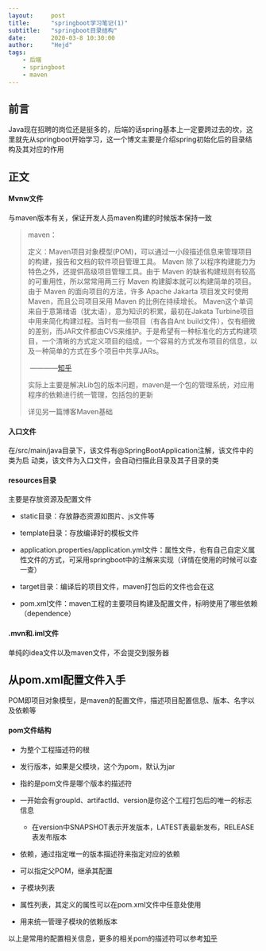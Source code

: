 ```yaml
---
layout:     post
title:      "springboot学习笔记(1)"
subtitle:   "springboot目录结构"
date:       2020-03-8 10:30:00
author:     "Hejd"
tags:
    - 后端
    - springboot
    - maven
---
```



## 前言

Java现在招聘的岗位还是挺多的，后端的话spring基本上一定要跨过去的坎，这里就先从springboot开始学习，这一个博文主要是介绍spring初始化后的目录结构及其对应的作用



## 正文

#### Mvnw文件

与maven版本有关，保证开发人员maven构建的时候版本保持一致

> maven：
>
> 定义：Maven项目对象模型(POM)，可以通过一小段描述信息来管理项目的构建，报告和文档的软件项目管理工具。 Maven 除了以程序构建能力为特色之外，还提供高级项目管理工具。由于 Maven 的缺省构建规则有较高的可重用性，所以常常用两三行 Maven 构建脚本就可以构建简单的项目。由于 Maven 的面向项目的方法，许多 Apache Jakarta 项目发文时使用 Maven，而且公司项目采用 Maven 的比例在持续增长。 Maven这个单词来自于意第绪语（犹太语），意为知识的积累，最初在Jakata Turbine项目中用来简化构建过程。当时有一些项目（有各自Ant build文件），仅有细微的差别，而JAR文件都由CVS来维护。于是希望有一种标准化的方式构建项目，一个清晰的方式定义项目的组成，一个容易的方式发布项目的信息，以及一种简单的方式在多个项目中共享JARs。
>
> ​																														————[知乎](https://www.zhihu.com/topic/19629084/intro)
>
> 
>
> 实际上主要是解决Lib包的版本问题，maven是一个包的管理系统，对应用程序的依赖进行统一管理，包括包的更新
>
> 详见另一篇博客Maven基础



#### 入口文件

在/src/main/java目录下，该文件有@SpringBootApplication注解，该文件中的类为启 动类，该文件为入口文件，会自动扫描此目录及其子目录的类



#### resources目录

主要是存放资源及配置文件

* static目录：存放静态资源如图片、js文件等
* template目录：存放编译好的模板文件

* application.properties/application.yml文件：属性文件，也有自己自定义属性文件的方式，可采用springboot中的注解来实现（详情在使用的时候可以查一查）
* target目录：编译后的项目文件，maven打包后的文件也会在这
* pom.xml文件：maven工程的主要项目构建及配置文件，标明使用了哪些依赖（dependence）



#### .mvn和.iml文件

单纯的idea文件以及maven文件，不会提交到服务器



## 从pom.xml配置文件入手

POM即项目对象模型，是maven的配置文件，描述项目配置信息、版本、名字以及依赖等

#### pom文件结构

* <project> 为整个工程描述符的根
* <packaging>发行版本，如果是父模块，这个为pom，默认为jar

* <modelVersion> 指的是pom文件是哪个版本的描述符
* 一开始会有groupId、artifactId、version是你这个工程打包后的唯一的标志信息
  * 在version中SNAPSHOT表示开发版本，LATEST表最新发布，RELEASE表发布版本
* <dependencies>依赖，通过指定唯一的版本描述符来指定对应的依赖
* <parent>可以指定父POM，继承其配置
* <modules>子模块列表
* <properties>属性列表，其定义的属性可以在pom.xml文件中任意处使用
* <dependencyManagement>用来统一管理子模块的依赖版本

以上是常用的配置相关信息，更多的相关pom的描述符可以参考[知乎](https://zhuanlan.zhihu.com/p/76893514)









